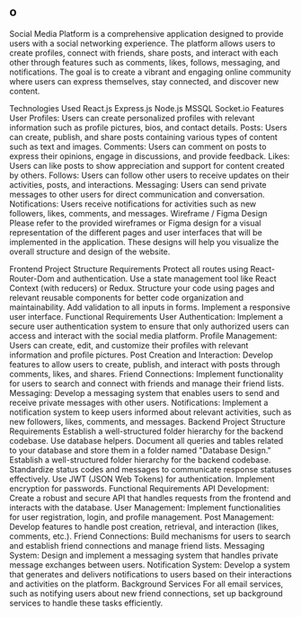## o
Social Media Platform is a comprehensive application designed to provide users with a social networking experience. The platform allows users to create profiles, connect with friends, share posts, and interact with each other through features such as comments, likes, follows, messaging, and notifications. The goal is to create a vibrant and engaging online community where users can express themselves, stay connected, and discover new content.

Technologies Used
React.js
Express.js
Node.js
MSSQL
Socket.io
Features
User Profiles: Users can create personalized profiles with relevant information such as profile pictures, bios, and contact details.
Posts: Users can create, publish, and share posts containing various types of content such as text and images.
Comments: Users can comment on posts to express their opinions, engage in discussions, and provide feedback.
Likes: Users can like posts to show appreciation and support for content created by others.
Follows: Users can follow other users to receive updates on their activities, posts, and interactions.
Messaging: Users can send private messages to other users for direct communication and conversation.
Notifications: Users receive notifications for activities such as new followers, likes, comments, and messages.
Wireframe / Figma Design
Please refer to the provided wireframes or Figma design for a visual representation of the different pages and user interfaces that will be implemented in the application. These designs will help you visualize the overall structure and design of the website.

Frontend
Project Structure Requirements
Protect all routes using React-Router-Dom and authentication.
Use a state management tool like React Context (with reducers) or Redux.
Structure your code using pages and relevant reusable components for better code organization and maintainability.
Add validation to all inputs in forms.
Implement a responsive user interface.
Functional Requirements
User Authentication: Implement a secure user authentication system to ensure that only authorized users can access and interact with the social media platform.
Profile Management: Users can create, edit, and customize their profiles with relevant information and profile pictures.
Post Creation and Interaction: Develop features to allow users to create, publish, and interact with posts through comments, likes, and shares.
Friend Connections: Implement functionality for users to search and connect with friends and manage their friend lists.
Messaging: Develop a messaging system that enables users to send and receive private messages with other users.
Notifications: Implement a notification system to keep users informed about relevant activities, such as new followers, likes, comments, and messages.
Backend
Project Structure Requirements
Establish a well-structured folder hierarchy for the backend codebase.
Use database helpers.
Document all queries and tables related to your database and store them in a folder named "Database Design."
Establish a well-structured folder hierarchy for the backend codebase.
Standardize status codes and messages to communicate response statuses effectively.
Use JWT (JSON Web Tokens) for authentication.
Implement encryption for passwords.
Functional Requirements
API Development: Create a robust and secure API that handles requests from the frontend and interacts with the database.
User Management: Implement functionalities for user registration, login, and profile management.
Post Management: Develop features to handle post creation, retrieval, and interaction (likes, comments, etc.).
Friend Connections: Build mechanisms for users to search and establish friend connections and manage friend lists.
Messaging System: Design and implement a messaging system that handles private message exchanges between users.
Notification System: Develop a system that generates and delivers notifications to users based on their interactions and activities on the platform.
Background Services
For all email services, such as notifying users about new friend connections, set up background services to handle these tasks efficiently.
